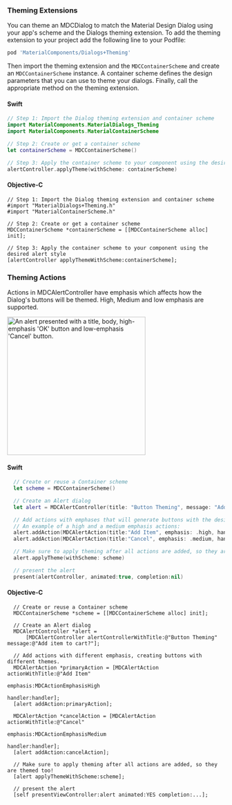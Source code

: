 ### Theming Extensions

You can theme an MDCDialog to match the Material Design Dialog using your app's scheme and the Dialogs theming
extension. To add the theming extension to your project add the following line to your Podfile:

```bash
pod 'MaterialComponents/Dialogs+Theming'
```

Then import the theming extension and the `MDCContainerScheme` and create an `MDCContainerScheme` instance. A container scheme 
defines the design parameters that you can use to theme your dialogs. Finally, call the appropriate method on the theming extension.

<!--<div class="material-code-render" markdown="1">-->
#### Swift
```swift
// Step 1: Import the Dialog theming extension and container scheme
import MaterialComponents.MaterialDialogs_Theming
import MaterialComponents.MaterialContainerScheme

// Step 2: Create or get a container scheme
let containerScheme = MDCContainerScheme()

// Step 3: Apply the container scheme to your component using the desired alert style
alertController.applyTheme(withScheme: containerScheme)
```

#### Objective-C

```objc
// Step 1: Import the Dialog theming extension and container scheme
#import "MaterialDialogs+Theming.h"
#import "MaterialContainerScheme.h"

// Step 2: Create or get a container scheme
MDCContainerScheme *containerScheme = [[MDCContainerScheme alloc] init];

// Step 3: Apply the container scheme to your component using the desired alert style
[alertController applyThemeWithScheme:containerScheme];
```
<!--</div>-->

### Theming Actions

Actions in MDCAlertController have emphasis which affects how the Dialog's buttons will be themed.
High, Medium and low emphasis are supported.

<div class="article__asset article__asset--screenshot">
  <img src="docs/assets/dialogButtons.png" alt="An alert presented with a title, body, high-emphasis 'OK' button and low-emphasis 'Cancel' button." width="320">
</div>

<!--<div class="material-code-render" markdown="1">-->
#### Swift
```swift
  // Create or reuse a Container scheme
  let scheme = MDCContainerScheme()

  // Create an Alert dialog
  let alert = MDCAlertController(title: "Button Theming", message: "Add item to cart?")

  // Add actions with emphases that will generate buttons with the desired appearance. 
  // An example of a high and a medium emphasis actions:
  alert.addAction(MDCAlertAction(title:"Add Item", emphasis: .high, handler: handler))
  alert.addAction(MDCAlertAction(title:"Cancel", emphasis: .medium, handler: handler))

  // Make sure to apply theming after all actions are added, so they are themed too!
  alert.applyTheme(withScheme: scheme)

  // present the alert
  present(alertController, animated:true, completion:nil)
```

#### Objective-C

```objc
  // Create or reuse a Container scheme
  MDCContainerScheme *scheme = [[MDCContainerScheme alloc] init];

  // Create an Alert dialog
  MDCAlertController *alert = 
      [MDCAlertController alertControllerWithTitle:@"Button Theming" message:@"Add item to cart?"];

  // Add actions with different emphasis, creating buttons with different themes.
  MDCAlertAction *primaryAction = [MDCAlertAction actionWithTitle:@"Add Item"
                                                          emphasis:MDCActionEmphasisHigh
                                                           handler:handler];
  [alert addAction:primaryAction];

  MDCAlertAction *cancelAction = [MDCAlertAction actionWithTitle:@"Cancel"
                                                         emphasis:MDCActionEmphasisMedium
                                                          handler:handler];
  [alert addAction:cancelAction];

  // Make sure to apply theming after all actions are added, so they are themed too!
  [alert applyThemeWithScheme:scheme];

  // present the alert
  [self presentViewController:alert animated:YES completion:...];
```
<!--</div>-->
